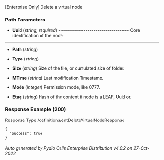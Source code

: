 






 
[Enterprise Only] Delete a virtual node  


### Path Parameters

 - **Uuid** (_string, required_) ------------------------------------
Core identification of the node
------------------------------------

 - **Path** (_string_) 

 - **Type** (_string_) 

 - **Size** (_string_) Size of the file, or cumulated size of folder.

 - **MTime** (_string_) Last modification Timestamp.

 - **Mode** (_integer_) Permission mode, like 0777.

 - **Etag** (_string_) Hash of the content if node is a LEAF, Uuid or.




### Response Example (200)
Response Type /definitions/entDeleteVirtualNodeResponse

```
{
  "Success": true
}
```




###### Auto generated by Pydio Cells Enterprise Distribution v4.0.2 on 27-Oct-2022

